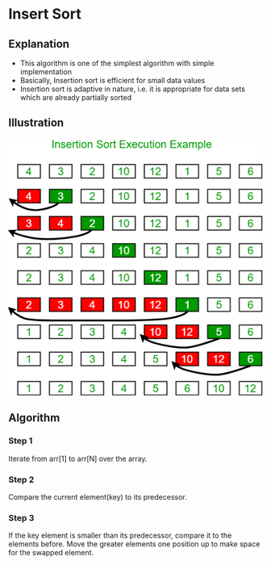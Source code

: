 # Insert Sort

## Explanation
- This algorithm is one of the simplest algorithm with simple implementation
- Basically, Insertion sort is efficient for small data values
- Insertion sort is adaptive in nature, i.e. it is appropriate for data sets which are already partially sorted


## Illustration 
![Insert Sort List](./assets/insertionsort.png)

## Algorithm 

### Step 1
Iterate from arr[1] to arr[N] over the array.

### Step 2
Compare the current element(key) to its predecessor.

### Step 3
If the key element is smaller than its predecessor, compare it to the elements before.
Move the greater elements one position up to make space for the swapped element.
